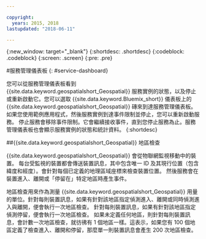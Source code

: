 ```yaml
---

copyright:
  years: 2015, 2018
lastupdated: "2018-06-11"

---
```


<!-- Attribute definitions -->
{:new_window: target="_blank"}
{:shortdesc: .shortdesc}
{:codeblock: .codeblock}
{:screen: .screen}
{:pre: .pre}

#服務管理儀表板
{: #service-dashboard}


您可以從服務管理儀表板看到 {{site.data.keyword.geospatialshort_Geospatial}} 服務實例的狀態，以及停止或重新啟動它。您可以選取 {{site.data.keyword.Bluemix_short}} 儀表板上的 {{site.data.keyword.geospatialshort_Geospatial}} 磚來到達服務管理儀表板。如果您使用範例應用程式，然後服務實例到達事件限制並停止，您可以重新啟動服務。
停止服務會移除事件限制。它會繼續接收事件，直到您停止服務為止。服務管理儀表板也會顯示服務實例的狀態和統計資料。
{:shortdesc}

##{{site.data.keyword.geospatialshort_Geospatial}} 地區檢查

{{site.data.keyword.geospatialshort_Geospatial}} 會從物聯網監視移動中的裝置。
每台受監視的裝置都會傳送裝置訊息，其中包含唯一 ID 及其現行位置（包含緯度和經度）。會針對每個已定義的地理區域座標來檢查裝置位置。
然後服務會在裝置進入、離開或「停留在」特定地區時產生事件。


地區檢查用來作為測量 {{site.data.keyword.geospatialshort_Geospatial}} 用量的單位。針對每則裝置訊息，如果有針對該地區指定偵測進入、離開或同時偵測進入與離開，便會執行一次地區檢查。
針對每則裝置訊息，如果有針對該地區指定偵測停留，便會執行一次地區檢查。
如果未定義任何地區，則針對每則裝置訊息，會計數一次地區檢查，就彷彿有 1 個地區一樣。這表示，如果您有 100 個地區定義了檢查進入、離開和停留，那麼單一則裝置訊息會產生
200 次地區檢查。
